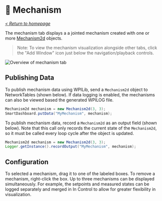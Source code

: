 # 🦾 Mechanism

_[< Return to homepage](/docs/INDEX.md)_

The mechanism tab displays a a jointed mechanism created with one or more [Mechanism2d](https://docs.wpilib.org/en/stable/docs/software/dashboards/glass/mech2d-widget.html) objects.

> Note: To view the mechanism visualization alongside other tabs, click the "Add Window" icon just below the navigation/playback controls.

![Overview of mechanism tab](/docs/resources/mechanism/mechanism-1.png)

## Publishing Data

To publish mechanism data using WPILib, send a `Mechanism2d` object to NetworkTables (shown below). If data logging is enabled, the mechanisms can also be viewed based the generated WPILOG file.

```java
Mechanism2d mechanism = new Mechanism2d(3, 3);
SmartDashboard.putData("MyMechanism", mechanism);
```

To publish mechanism data, record a `Mechanism2d` as an output field (shown below). Note that this call only records the current state of the `Mechanism2d`, so it must be called every loop cycle after the object is updated.

```java
Mechanism2d mechanism = new Mechanism2d(3, 3);
Logger.getInstance().recordOutput("MyMechanism", mechanism);
```

## Configuration

To selected a mechanism, drag it to one of the labeled boxes. To remove a mechanism, right-click the box. Up to three mechanisms can be displayed simultaneously. For example, the setpoints and measured states can be logged separately and merged in In Control to allow for greater flexibility in visualization.
